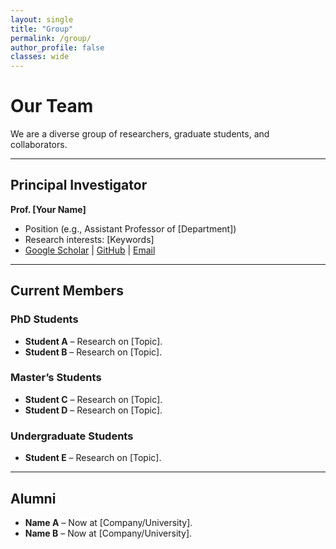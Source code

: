 ```yaml
---
layout: single
title: "Group"
permalink: /group/
author_profile: false
classes: wide
---
```


# Our Team

We are a diverse group of researchers, graduate students, and collaborators.

---

## Principal Investigator
**Prof. [Your Name]**  
- Position (e.g., Assistant Professor of [Department])  
- Research interests: [Keywords]  
- [Google Scholar](#) | [GitHub](#) | [Email](mailto:haofrankyang@jhu.edu)

---

## Current Members

### PhD Students
- **Student A** – Research on [Topic].  
- **Student B** – Research on [Topic].

### Master’s Students
- **Student C** – Research on [Topic].  
- **Student D** – Research on [Topic].

### Undergraduate Students
- **Student E** – Research on [Topic].

---

## Alumni
- **Name A** – Now at [Company/University].  
- **Name B** – Now at [Company/University].
